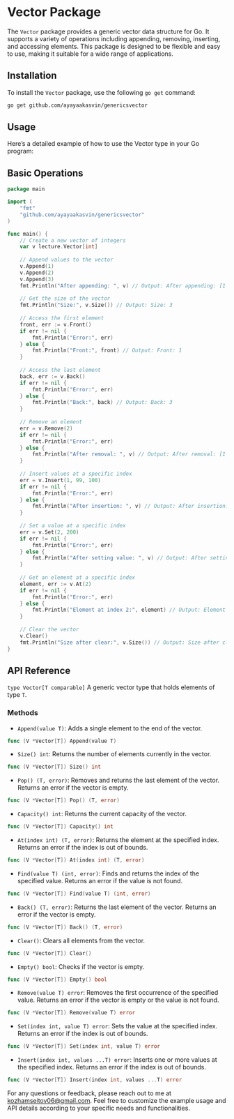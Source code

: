 # Vector Package

The `Vector` package provides a generic vector data structure for Go. It supports a variety of operations including appending, removing, inserting, and accessing elements. This package is designed to be flexible and easy to use, making it suitable for a wide range of applications.

## Installation

To install the `Vector` package, use the following `go get` command:

```bash
go get github.com/ayayaakasvin/genericsvector
```

## Usage
Here’s a detailed example of how to use the Vector type in your Go program:

## Basic Operations

```go
package main

import (
    "fmt"
    "github.com/ayayaakasvin/genericsvector"
)

func main() {
    // Create a new vector of integers
    var v lecture.Vector[int]
    
    // Append values to the vector
    v.Append(1)
    v.Append(2)
    v.Append(3)
    fmt.Println("After appending: ", v) // Output: After appending: [1 2 3]
    
    // Get the size of the vector
    fmt.Println("Size:", v.Size()) // Output: Size: 3
    
    // Access the first element
    front, err := v.Front()
    if err != nil {
        fmt.Println("Error:", err)
    } else {
        fmt.Println("Front:", front) // Output: Front: 1
    }
    
    // Access the last element
    back, err := v.Back()
    if err != nil {
        fmt.Println("Error:", err)
    } else {
        fmt.Println("Back:", back) // Output: Back: 3
    }
    
    // Remove an element
    err = v.Remove(2)
    if err != nil {
        fmt.Println("Error:", err)
    } else {
        fmt.Println("After removal: ", v) // Output: After removal: [1 3]
    }
    
    // Insert values at a specific index
    err = v.Insert(1, 99, 100)
    if err != nil {
        fmt.Println("Error:", err)
    } else {
        fmt.Println("After insertion: ", v) // Output: After insertion: [1 99 100 3]
    }
    
    // Set a value at a specific index
    err = v.Set(2, 200)
    if err != nil {
        fmt.Println("Error:", err)
    } else {
        fmt.Println("After setting value: ", v) // Output: After setting value: [1 99 200 3]
    }
    
    // Get an element at a specific index
    element, err := v.At(2)
    if err != nil {
        fmt.Println("Error:", err)
    } else {
        fmt.Println("Element at index 2:", element) // Output: Element at index 2: 200
    }
    
    // Clear the vector
    v.Clear()
    fmt.Println("Size after clear:", v.Size()) // Output: Size after clear: 0
}
```

## API Reference
`type Vector[T comparable]`
A generic vector type that holds elements of type `T`.

### Methods
* `Append(value T)`: Adds a single element to the end of the vector.
```go
func (V *Vector[T]) Append(value T)
```

* `Size() int`: Returns the number of elements currently in the vector.
```go
func (V *Vector[T]) Size() int
```

* `Pop() (T, error)`: Removes and returns the last element of the vector. Returns an error if the vector is empty.
```go
func (V *Vector[T]) Pop() (T, error)
```

* `Capacity() int`: Returns the current capacity of the vector.
```go
func (V *Vector[T]) Capacity() int
```

* `At(index int) (T, error)`: Returns the element at the specified index. Returns an error if the index is out of bounds.
```go
func (V *Vector[T]) At(index int) (T, error)
```

* `Find(value T) (int, error)`: Finds and returns the index of the specified value. Returns an error if the value is not found.
```go
func (V *Vector[T]) Find(value T) (int, error)
```

* `Back() (T, error)`: Returns the last element of the vector. Returns an error if the vector is empty.
```go
func (V *Vector[T]) Back() (T, error)
```

* `Clear()`: Clears all elements from the vector.
```go
func (V *Vector[T]) Clear()
```

* `Empty() bool`: Checks if the vector is empty.
```go
func (V *Vector[T]) Empty() bool
```

* `Remove(value T) error`: Removes the first occurrence of the specified value. Returns an error if the vector is empty or the value is not found.
```go
func (V *Vector[T]) Remove(value T) error
```

* `Set(index int, value T) error`: Sets the value at the specified index. Returns an error if the index is out of bounds.
```go
func (V *Vector[T]) Set(index int, value T) error
```

* `Insert(index int, values ...T) error`: Inserts one or more values at the specified index. Returns an error if the index is out of bounds.
```go
func (V *Vector[T]) Insert(index int, values ...T) error
```

For any questions or feedback, please reach out to me at kozhamseitov06@gmail.com.
Feel free to customize the example usage and API details according to your specific needs and functionalities.
